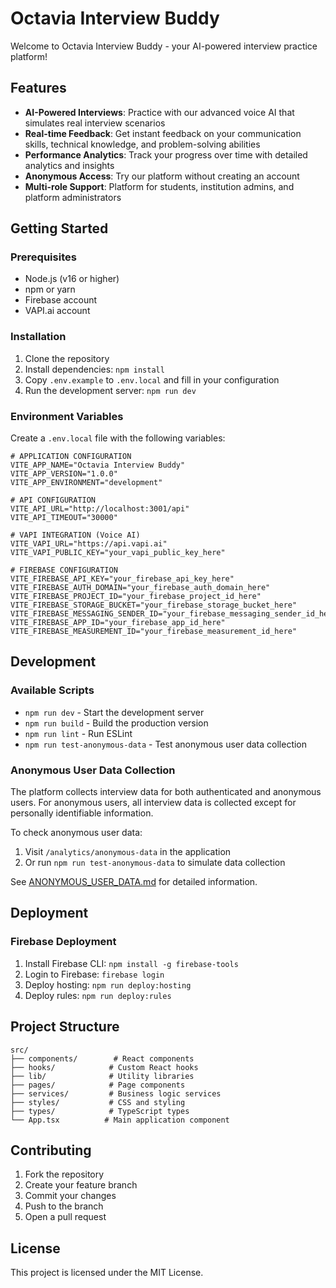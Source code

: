 # Octavia Interview Buddy

Welcome to Octavia Interview Buddy - your AI-powered interview practice platform!

## Features

- **AI-Powered Interviews**: Practice with our advanced voice AI that simulates real interview scenarios
- **Real-time Feedback**: Get instant feedback on your communication skills, technical knowledge, and problem-solving abilities
- **Performance Analytics**: Track your progress over time with detailed analytics and insights
- **Anonymous Access**: Try our platform without creating an account
- **Multi-role Support**: Platform for students, institution admins, and platform administrators

## Getting Started

### Prerequisites

- Node.js (v16 or higher)
- npm or yarn
- Firebase account
- VAPI.ai account

### Installation

1. Clone the repository
2. Install dependencies: `npm install`
3. Copy `.env.example` to `.env.local` and fill in your configuration
4. Run the development server: `npm run dev`

### Environment Variables

Create a `.env.local` file with the following variables:

```
# APPLICATION CONFIGURATION
VITE_APP_NAME="Octavia Interview Buddy"
VITE_APP_VERSION="1.0.0"
VITE_APP_ENVIRONMENT="development"

# API CONFIGURATION
VITE_API_URL="http://localhost:3001/api"
VITE_API_TIMEOUT="30000"

# VAPI INTEGRATION (Voice AI)
VITE_VAPI_URL="https://api.vapi.ai"
VITE_VAPI_PUBLIC_KEY="your_vapi_public_key_here"

# FIREBASE CONFIGURATION
VITE_FIREBASE_API_KEY="your_firebase_api_key_here"
VITE_FIREBASE_AUTH_DOMAIN="your_firebase_auth_domain_here"
VITE_FIREBASE_PROJECT_ID="your_firebase_project_id_here"
VITE_FIREBASE_STORAGE_BUCKET="your_firebase_storage_bucket_here"
VITE_FIREBASE_MESSAGING_SENDER_ID="your_firebase_messaging_sender_id_here"
VITE_FIREBASE_APP_ID="your_firebase_app_id_here"
VITE_FIREBASE_MEASUREMENT_ID="your_firebase_measurement_id_here"
```

## Development

### Available Scripts

- `npm run dev` - Start the development server
- `npm run build` - Build the production version
- `npm run lint` - Run ESLint
- `npm run test-anonymous-data` - Test anonymous user data collection

### Anonymous User Data Collection

The platform collects interview data for both authenticated and anonymous users. For anonymous users, all interview data is collected except for personally identifiable information.

To check anonymous user data:
1. Visit `/analytics/anonymous-data` in the application
2. Or run `npm run test-anonymous-data` to simulate data collection

See [ANONYMOUS_USER_DATA.md](ANONYMOUS_USER_DATA.md) for detailed information.

## Deployment

### Firebase Deployment

1. Install Firebase CLI: `npm install -g firebase-tools`
2. Login to Firebase: `firebase login`
3. Deploy hosting: `npm run deploy:hosting`
4. Deploy rules: `npm run deploy:rules`

## Project Structure

```
src/
├── components/        # React components
├── hooks/            # Custom React hooks
├── lib/              # Utility libraries
├── pages/            # Page components
├── services/         # Business logic services
├── styles/           # CSS and styling
├── types/            # TypeScript types
└── App.tsx          # Main application component
```

## Contributing

1. Fork the repository
2. Create your feature branch
3. Commit your changes
4. Push to the branch
5. Open a pull request

## License

This project is licensed under the MIT License.